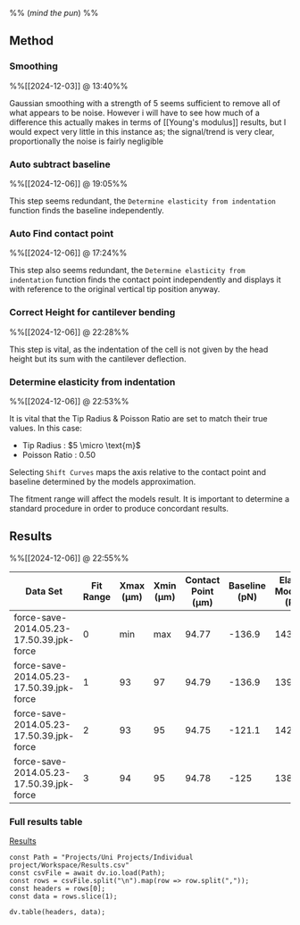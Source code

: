 
%% (*mind the pun*) %%

## Method

### Smoothing
%%[[2024-12-03]] @ 13:40%%

Gaussian smoothing with a strength of 5 seems sufficient to remove all of what appears to be noise. However i will have to see how much of a difference this actually makes in terms of [[Young's modulus]] results, but I would expect very little in this instance as; the signal/trend is very clear, proportionally the noise is fairly negligible 

### Auto subtract baseline
%%[[2024-12-06]] @ 19:05%%

This step seems redundant, the `Determine elasticity from indentation` function finds the baseline independently. 

### Auto Find contact point
%%[[2024-12-06]] @ 17:24%%

This step also seems redundant, the `Determine elasticity from indentation` function finds the contact point independently and displays it with reference to the original vertical tip position anyway. 

### Correct Height for cantilever bending
%%[[2024-12-06]] @ 22:28%%

This step is vital, as the indentation of the cell is not given by the head height but its sum with the cantilever deflection.

### Determine elasticity from indentation
%%[[2024-12-06]] @ 22:53%%

It is vital that the Tip Radius & Poisson Ratio are set to match their true values. In this case:
- Tip Radius : $5 \micro \text{m}$
- Poisson Ratio : $0.50$

Selecting `Shift Curves` maps the axis relative to the contact point and baseline determined by the models approximation.

The fitment range will affect the models result. It is important to determine a standard procedure in order to produce concordant results.

## Results
%%[[2024-12-06]] @ 22:55%%

| Data Set                                 | Fit Range | Xmax (µm) | Xmin (µm) | Contact Point (µm) | Baseline (pN) | Elastic Modulus (Pa) |
| ---------------------------------------- | --------- | --------- | --------- | ------------------ | ------------- | -------------------- |
| force-save-2014.05.23-17.50.39.jpk-force | 0         | min       | max       | 94.77              | -136.9        | 143.1                |
| force-save-2014.05.23-17.50.39.jpk-force | 1         | 93        | 97        | 94.79              | -136.9        | 139.4                |
| force-save-2014.05.23-17.50.39.jpk-force | 2         | 93        | 95        | 94.75              | -121.1        | 142.2                |
| force-save-2014.05.23-17.50.39.jpk-force | 3         | 94        | 95        | 94.78              | -125          | 138.6                |

### Full results table

[Results](Results.csv)

```dataviewjs
const Path = "Projects/Uni Projects/Individual project/Workspace/Results.csv"
const csvFile = await dv.io.load(Path);
const rows = csvFile.split("\n").map(row => row.split(","));
const headers = rows[0];
const data = rows.slice(1);

dv.table(headers, data);
```
